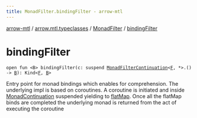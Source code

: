 ```yaml
---
title: MonadFilter.bindingFilter - arrow-mtl
---
```


[arrow-mtl](../../index.html) / [arrow.mtl.typeclasses](../index.html) / [MonadFilter](index.html) / [bindingFilter](./binding-filter.html)

# bindingFilter

`open fun <B> bindingFilter(c: suspend `[`MonadFilterContinuation`](../-monad-filter-continuation/index.html)`<`[`F`](index.html#F)`, *>.() -> `[`B`](binding-filter.html#B)`): Kind<`[`F`](index.html#F)`, `[`B`](binding-filter.html#B)`>`

Entry point for monad bindings which enables for comprehension. The underlying impl is based on coroutines.
A coroutine is initiated and inside [MonadContinuation](#) suspended yielding to [flatMap](#). Once all the flatMap binds are completed
the underlying monad is returned from the act of executing the coroutine

